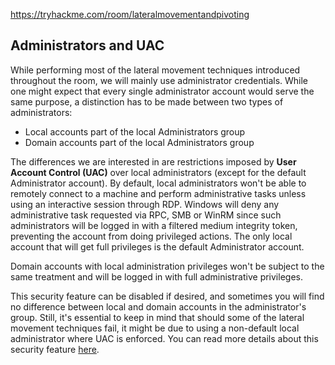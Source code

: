 
https://tryhackme.com/room/lateralmovementandpivoting

## Administrators and UAC

While performing most of the lateral movement techniques introduced throughout the room, we will mainly use administrator credentials. While one might expect that every single administrator account would serve the same purpose, a distinction has to be made between two types of administrators:

- Local accounts part of the local Administrators group
- Domain accounts part of the local Administrators group

The differences we are interested in are restrictions imposed by **User Account Control (UAC)** over local administrators (except for the default Administrator account). By default, local administrators won't be able to remotely connect to a machine and perform administrative tasks unless using an interactive session through RDP. Windows will deny any administrative task requested via RPC, SMB or WinRM since such administrators will be logged in with a filtered medium integrity token, preventing the account from doing privileged actions. The only local account that will get full privileges is the default Administrator account.

Domain accounts with local administration privileges won't be subject to the same treatment and will be logged in with full administrative privileges.

This security feature can be disabled if desired, and sometimes you will find no difference between local and domain accounts in the administrator's group. Still, it's essential to keep in mind that should some of the lateral movement techniques fail, it might be due to using a non-default local administrator where UAC is enforced. You can read more details about this security feature [here](https://docs.microsoft.com/en-us/troubleshoot/windows-server/windows-security/user-account-control-and-remote-restriction).
